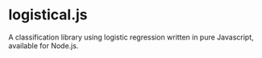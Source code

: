 # logistical.js
A classification library using logistic regression written in pure Javascript, available for Node.js.
